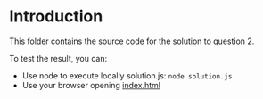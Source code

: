 # Introduction
This folder contains the source code for the solution to question 2.

To test the result, you can:
- Use node to execute locally solution.js: ```node solution.js```
- Use your browser opening [index.html](index.html)
